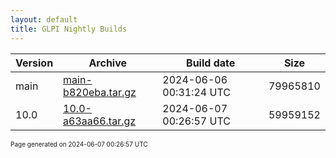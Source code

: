 ```yaml
---
layout: default
title: GLPI Nightly Builds
---
```


Version|Archive|Build date|Size
---|---|---|---
main|[main-b820eba.tar.gz](main-b820eba.tar.gz)|2024-06-06 00:31:24 UTC|79965810
10.0|[10.0-a63aa66.tar.gz](10.0-a63aa66.tar.gz)|2024-06-07 00:26:57 UTC|59959152

<font size="1">Page generated on 2024-06-07 00:26:57 UTC</font>

